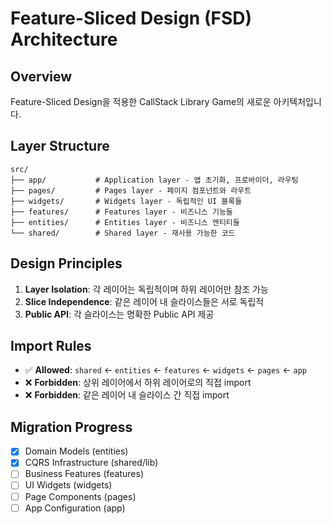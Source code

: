 # Feature-Sliced Design (FSD) Architecture

## Overview

Feature-Sliced Design을 적용한 CallStack Library Game의 새로운 아키텍처입니다.

## Layer Structure

```
src/
├── app/           # Application layer - 앱 초기화, 프로바이더, 라우팅
├── pages/         # Pages layer - 페이지 컴포넌트와 라우트
├── widgets/       # Widgets layer - 독립적인 UI 블록들
├── features/      # Features layer - 비즈니스 기능들
├── entities/      # Entities layer - 비즈니스 엔티티들
└── shared/        # Shared layer - 재사용 가능한 코드

```

## Design Principles

1. **Layer Isolation**: 각 레이어는 독립적이며 하위 레이어만 참조 가능
2. **Slice Independence**: 같은 레이어 내 슬라이스들은 서로 독립적
3. **Public API**: 각 슬라이스는 명확한 Public API 제공

## Import Rules

- ✅ **Allowed**: `shared` ← `entities` ← `features` ← `widgets` ← `pages` ← `app`
- ❌ **Forbidden**: 상위 레이어에서 하위 레이어로의 직접 import
- ❌ **Forbidden**: 같은 레이어 내 슬라이스 간 직접 import

## Migration Progress

- [x] Domain Models (entities)
- [x] CQRS Infrastructure (shared/lib)
- [ ] Business Features (features)
- [ ] UI Widgets (widgets)
- [ ] Page Components (pages)
- [ ] App Configuration (app)